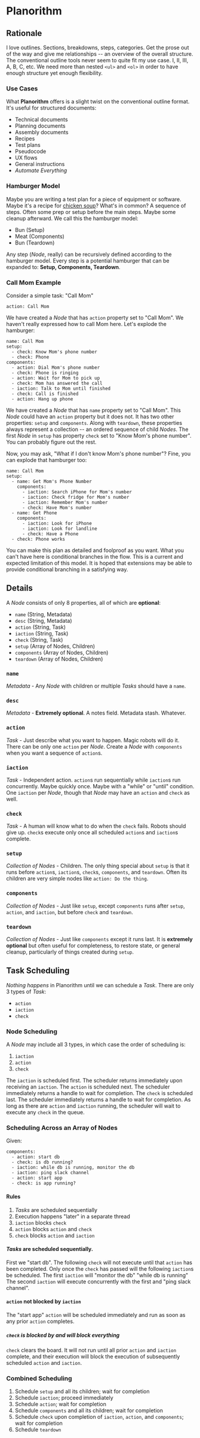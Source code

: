 # Planorithm

## Rationale

I love outlines.  Sections, breakdowns, steps, categories.
Get the prose out of the way and give me relationships -- an overview
of the overall structure.
The conventional outline tools never seem to quite fit my use case.
I, II, III, A, B, C, etc.
We need more than nested `<ul>` and `<ol>` in order to have enough
structure yet enough flexibility.

### Use Cases

What **Planorithm** offers is a slight twist on the conventional outline
format.  It's useful for structured documents:

* Technical documents
* Planning documents
* Assembly documents
* Recipes
* Test plans
* Pseudocode
* UX flows
* General instructions
* *Automate Everything*

### Hamburger Model

Maybe you are writing a test plan for a piece of equipment or software.
Maybe it's a recipe for [chicken soup](examples/chicken_soup.yaml)?
What's in common?  A sequence of steps.
Often some prep or setup before the main steps.
Maybe some cleanup afterward.
We call this the hamburger model:

* Bun (Setup)
* Meat (Components)
* Bun (Teardown)

Any step (*Node*, really) can be recursively defined according to the
hamburger model.
Every step is a potential hamburger that can be expanded to:
**Setup, Components, Teardown**.

### Call Mom Example

Consider a simple task: "Call Mom"

```
action: Call Mom
```

We have created a *Node* that has `action` property set to "Call Mom".
We haven't really expressed how to call Mom here.
Let's explode the hamburger:

```
name: Call Mom
setup:
  - check: Know Mom's phone number
  - check: Phone
components:
  - action: Dial Mom's phone number
  - check: Phone is ringing
  - action: Wait for Mom to pick up
  - check: Mom has answered the call
  - iaction: Talk to Mom until finished
  - check: Call is finished
  - action: Hang up phone
```

We have created a *Node* that has `name` property set to "Call Mom".
This *Node* could have an `action` property but it does not.
It has two other properties: `setup` and `components`.
Along with `teardown`, these properties always represent a collection --
an ordered sequence of child *Nodes*.
The first *Node* in `setup` has property `check` set to
"Know Mom's phone number".
You can probably figure out the rest.

Now, you may ask, "What if I don't know Mom's phone number"?
Fine, you can explode that hamburger too:

```
name: Call Mom
setup:
  - name: Get Mom's Phone Number
    components:
      - iaction: Search iPhone for Mom's number
      - iaction: Check fridge for Mom's number
      - iaction: Remember Mom's number
      - check: Have Mom's number
  - name: Get Phone
    components:
      - iaction: Look for iPhone
      - iaction: Look for landline
      - check: Have a Phone
  - check: Phone works
```

You can make this plan as detailed and foolproof as you want.
What you can't have here is conditional branches in the flow.
This is a current and expected limitation of this model.
It is hoped that extensions may be able to provide conditional branching
in a satisfying way.



## Details

A *Node* consists of only 8 properties, all of which are **optional**:

* `name` (String, Metadata)
* `desc` (String, Metadata)
* `action` (String, Task)
* `iaction` (String, Task)
* `check` (String, Task)
* `setup` (Array of Nodes, Children)
* `components` (Array of Nodes, Children)
* `teardown` (Array of Nodes, Children)

### `name`

*Metadata* -
Any *Node* with children or multiple *Tasks* should have a `name`.

### `desc`

*Metadata* - **Extremely optional**.  A notes field.  Metadata stash.
Whatever.

### `action`

*Task* - Just describe what you want to happen.  Magic robots will do it.
There can be only one `action` per *Node*.
Create a *Node* with `components` when you want a sequence of `action`s.

### `iaction`

*Task* - Independent action.
`action`s run sequentially while `iaction`s run concurrently.
Maybe quickly once.  Maybe with a "while" or "until" condition.
One `iaction` per *Node*, though that *Node* may have an `action`
and `check` as well.

### `check`

*Task* - A human will know what to do when the `check` fails.
Robots should give up.
`check`s execute only once all scheduled `action`s and `iaction`s complete.

### `setup`

*Collection of Nodes* - Children.
The only thing special about `setup` is that it runs before `action`s,
`iaction`s, `check`s, `components`, and `teardown`.
Often its children are very simple nodes like `action: Do the thing`.

### `components`

*Collection of Nodes* - Just like `setup`, except `components` runs after
`setup`, `action`, and `iaction`, but before `check` and `teardown`.

### `teardown`

*Collection of Nodes* - Just like `components` except it runs last.
It is **extremely optional** but often useful for completeness, to restore
state, or general cleanup, particularly of things created during `setup`.



## Task Scheduling

*Nothing happens* in Planorithm until we can schedule a
*Task*.  There are only 3 types of *Task*:

* `action`
* `iaction`
* `check`

### Node Scheduling

A *Node* may include all 3 types, in which case the order
of scheduling is:

1. `iaction`
2. `action`
3. `check`

The `iaction` is scheduled first.
The scheduler returns immediately upon receiving an `iaction`.
The `action` is scheduled next.
The scheduler immediately returns a handle to wait for completion.
The `check` is scheduled last.
The scheduler immediately returns a handle to wait for completion.
As long as there are `action` and `iaction` running, the scheduler
will wait to execute any `check` in the queue.

### Scheduling Across an Array of Nodes

Given:

```
components:
  - action: start db
  - check: is db running?
  - iaction: while db is running, monitor the db
  - iaction: ping slack channel
  - action: start app
  - check: is app running?
```

#### Rules

1. *Tasks* are scheduled sequentially
2. Execution happens "later" in a separate thread
3. `iaction` blocks `check`
4. `action` blocks `action` and `check`
5. `check` blocks `action` and `iaction`

#### *Tasks* are scheduled sequentially.

First we "start db".
The following `check` will not execute until that `action`
has been completed.
Only once the `check` has passed will the following
`iaction`s be scheduled.
The first `iaction` will "monitor the db" "while db is running"
The second `iaction` will execute concurrently with the first
and "ping slack channel".

#### `action` not blocked by `iaction`

The "start app" `action` will be scheduled immediately
and run as soon as any prior `action` completes.

##### `check` is blocked by and will block everything

`check` clears the board.  It will not run until all prior `action` and
`iaction` complete, and their execution will block the execution of
subsequently scheduled `action` and `iaction`.

### Combined Scheduling

1. Schedule `setup` and all its children; wait for completion
2. Schedule `iaction`; proceed immediately
3. Schedule `action`; wait for completion
4. Schedule `components` and all its children; wait for completion
5. Schedule `check` upon completion of `iaction`, `action`, and
   `components`; wait for completion
6. Schedule `teardown`

